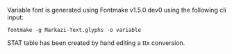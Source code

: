 Variable font is generated using Fontmake v1.5.0.dev0 using the following cli input:

```
fontmake -g Markazi-Text.glyphs -o variable
```

STAT table has been created by hand editing a ttx conversion.
